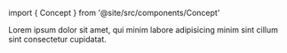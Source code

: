 import { Concept } from '@site/src/components/Concept'

<Concept
  title = "Systems"
  kind  = "Core"
  block = {true}>
Lorem ipsum dolor sit amet, qui minim labore adipisicing minim sint cillum sint consectetur cupidatat.  
</Concept>

